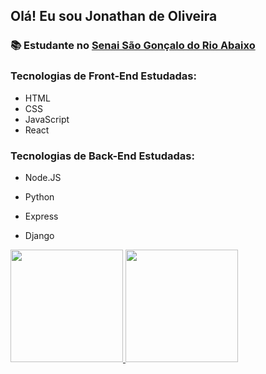 ## Olá! Eu sou Jonathan de Oliveira


### 📚 Estudante no <a href="https://www.fiemg.com.br/senai/unidades/senai-sao-goncalo-do-rio-abaixo-cfp-jose-fernando-coura/" target="_blank">Senai São Gonçalo do Rio Abaixo</a>

### Tecnologias de Front-End Estudadas:
* HTML
* CSS
* JavaScript
* React

### Tecnologias de Back-End Estudadas:
* Node.JS 
* Python 
* Express
* Django

  <div>
<a href="https://github.com/seu-usuário-aqui">
<img loading="lazy" height="180em" src="https://github-readme-stats.vercel.app/api/top-langs/?username=0000723669&layout=compact&langs_count=7&theme=dracula"/>
<img loading="lazy" height="180em" src="https://github-readme-stats.vercel.app/api?username=0000723669&show_icons=true&theme=dracula&include_all_commits=true&count_private=true"/>
</div>
